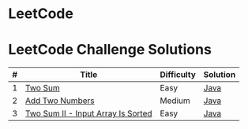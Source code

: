 # LeetCode

# LeetCode Challenge Solutions
#|Title|Difficulty|Solution
-|-----|----------|--------
1|[Two Sum](https://leetcode.com/problems/two-sum)|Easy|[Java](https://github.com/anbarisker/LeetCode/blob/master/Algorithms/twoSum.Java)
2|[Add Two Numbers](https://leetcode.com/problems/add-two-numbers)|Medium|[Java](https://github.com/anbarisker/LeetCode/blob/master/Algorithms/addTwoNumbers.java)
3|[Two Sum II - Input Array Is Sorted](https://leetcode.com/problems/two-sum-ii-input-array-is-sorted)|Easy|[Java](https://github.com/anbarisker/LeetCode/blob/master/Algorithms/TwoSumII-InputArrayIsSorted.java)


